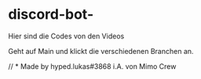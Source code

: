 # discord-bot-
Hier sind die Codes von den Videos

Geht auf Main und klickt die verschiedenen Branchen an.

// * Made by hyped.lukas#3868 i.A. von Mimo Crew
